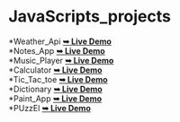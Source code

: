 # JavaScripts_projects
*Weather_Api    <a href="https://sujal0786.github.io/Weather.js/"><strong>➥ Live Demo</strong></a> <br>
*Notes_App  <a href="https://sujal0786.github.io/Notes_App.js/"><strong>➥ Live Demo</strong></a>
<br>
*Music_Player   <a href="https://sujal0786.github.io/Music_Player.js/"><strong>➥ Live Demo</strong></a> 
<br>
*Calculator   <a href="https://sujal0786.github.io/Calculator.js/"><strong>➥ Live Demo</strong></a>
<br>
*Tic_Tac_toe   <a href="https://sujal0786.github.io/Tic-tac-toe/"><strong>➥ Live Demo</strong></a>
<br>
*Dictionary  <a href="https://sujal0786.github.io/Dict.js/"><strong>➥ Live Demo</strong></a>
<br>
*Paint_App  <a href="https://sujal0786.github.io/sKetch.js/"><strong>➥ Live Demo</strong></a>
<br>
*PUzzEl <a href="https://sujal0786.github.io/Puzzel.js/"><strong>➥ Live Demo</strong></a>
<br>

